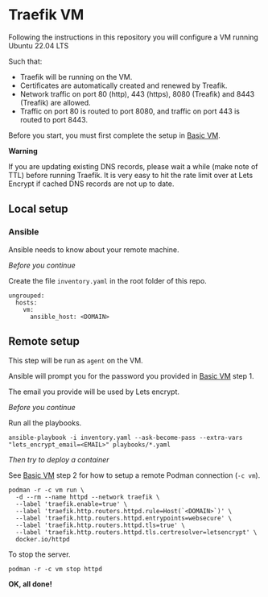 # Traefik VM

Following the instructions in this repository you will configure a VM running Ubuntu 22.04 LTS

Such that:

- Traefik will be running on the VM.
- Certificates are automatically created and renewed by Treafik.
- Network traffic on port 80 (http), 443 (https), 8080 (Treafik) and 8443 (Treafik) are allowed.
- Traffic on port 80 is routed to port 8080, and traffic on port 443 is routed to port 8443.

Before you start, you must first complete the setup in [Basic VM](https://github.com/andrtell/basic-vm). 

**Warning**

If you are updating existing DNS records, please wait a while (make note of TTL) before running Traefik. It is very easy to hit the rate limit over at Lets Encrypt if cached DNS records are not up to date.

## Local setup

### Ansible

Ansible needs to know about your remote machine.

*Before you continue*

Create the file `inventory.yaml` in the root folder of this repo.

```
ungrouped:
  hosts:
    vm:
      ansible_host: <DOMAIN>
```

## Remote setup

This step will be run as `agent` on the VM.

Ansible will prompt you for the password you provided in [Basic VM](https://github.com/andrtell/basic-vm) step 1.

The email you provide will be used by Lets encrypt.

*Before you continue*

Run all the playbooks.

```
ansible-playbook -i inventory.yaml --ask-become-pass --extra-vars "lets_encrypt_email=<EMAIL>" playbooks/*.yaml
```

*Then try to deploy a container*

See [Basic VM](https://github.com/andrtell/basic-vm) step 2 for how to setup a remote Podman connection (`-c vm`).

```
podman -r -c vm run \
  -d --rm --name httpd --network traefik \
  --label 'traefik.enable=true' \
  --label 'traefik.http.routers.httpd.rule=Host(`<DOMAIN>`)' \
  --label 'traefik.http.routers.httpd.entrypoints=websecure' \
  --label 'traefik.http.routers.httpd.tls=true' \
  --label 'traefik.http.routers.httpd.tls.certresolver=letsencrypt' \
  docker.io/httpd
```

To stop the server.

```
podman -r -c vm stop httpd
```

**OK, all done!**
